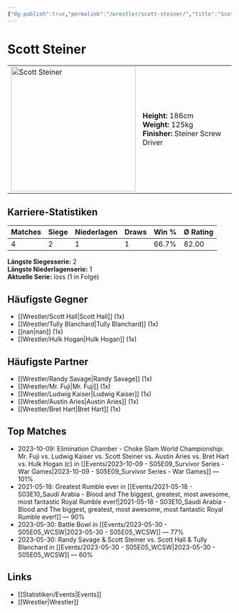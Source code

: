 ```yaml
---
{"dg-publish":true,"permalink":"/wrestler/scott-steiner/","title":"Scott Steiner","tags":["wrestler"],"noteIcon":""}
---
```



# Scott Steiner

<table>
        <tr>
        <td><img src="https://github.com/CptSpaulding1980/choke-slam-wrestling/releases/download/images/Scott_Steiner.png" width="280" alt="Scott Steiner"></td>
        <td>
        <b>Height:</b> 186cm<br>
        <b>Weight:</b> 125kg<br>
        <b>Finisher:</b> Steiner Screw Driver<br>
        </td>
        </tr>
        </table>
        
## Karriere-Statistiken

| Matches | Siege | Niederlagen | Draws | Win % | Ø Rating |
|---------|-------|-------------|-------|-------|-----------|
| 4 | 2 | 1 | 1 | 66.7% | 82.00 |

**Längste Siegesserie:** 2<br>**Längste Niederlagenserie:** 1<br>**Aktuelle Serie:** loss (1 in Folge)


## Häufigste Gegner
- [[Wrestler/Scott Hall\|Scott Hall]] (1x)
- [[Wrestler/Tully Blanchard\|Tully Blanchard]] (1x)
- [[nan\|nan]] (1x)
- [[Wrestler/Hulk Hogan\|Hulk Hogan]] (1x)

## Häufigste Partner
- [[Wrestler/Randy Savage\|Randy Savage]] (1x)
- [[Wrestler/Mr. Fuji\|Mr. Fuji]] (1x)
- [[Wrestler/Ludwig Kaiser\|Ludwig Kaiser]] (1x)
- [[Wrestler/Austin Aries\|Austin Aries]] (1x)
- [[Wrestler/Bret Hart\|Bret Hart]] (1x)

## Top Matches
- 2023-10-09: Elimination Chamber - Choke Slam World Championship: Mr. Fuji vs. Ludwig Kaiser vs. Scott Steiner vs. Austin Aries vs. Bret Hart vs. Hulk Hogan (c) in [[Events/2023-10-09 - S05E09_Survivor Series - War Games\|2023-10-09 - S05E09_Survivor Series - War Games]] — 101%
- 2021-05-18: Greatest Rumble ever in [[Events/2021-05-18 - S03E10_Saudi Arabia - Blood and The biggest, greatest, most awesome, most fantastic Royal Rumble ever!\|2021-05-18 - S03E10_Saudi Arabia - Blood and The biggest, greatest, most awesome, most fantastic Royal Rumble ever!]] — 90%
- 2023-05-30: Battle Bowl in [[Events/2023-05-30 - S05E05_WCSW\|2023-05-30 - S05E05_WCSW]] — 77%
- 2023-05-30: Randy Savage & Scott Steiner vs. Scott Hall & Tully Blanchard in [[Events/2023-05-30 - S05E05_WCSW\|2023-05-30 - S05E05_WCSW]] — 60%

## Links
- [[Statistiken/Events\|Events]]
- [[Wrestler\|Wrestler]]
